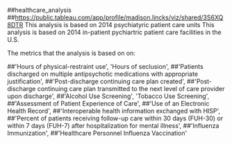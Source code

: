  ##healthcare_analysis
 ##https://public.tableau.com/app/profile/madison.lincks/viz/shared/3S6XQ8DTR
 This analysis is based on 2014 psychiatyric patient care units
 This analysis is based on 2014 in-patient pychiartric patient care facilities in the U.S.

The metrics that the analysis is based on on:

##'Hours of physical-restraint use', 'Hours of seclusion',
##'Patients discharged on multiple antipsychotic medications with appropriate justification',
##'Post-discharge continuing care plan created',
##'Post-discharge continuing care plan transmitted to the next level of care provider upon discharge',
##'Alcohol Use Screening', 'Tobacco Use Screening',
##'Assessment of Patient Experience of Care',
##'Use of an Electronic Health Record',
##'Interoperable health information exchanged with HISP',
##'Percent of patients receiving follow-up care within 30 days (FUH-30) or within 7 days (FUH-7) after hospitalization for mental illness',
##'Influenza Immunization',
##'Healthcare Personnel Influenza Vaccination'
